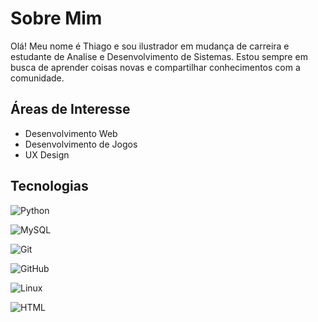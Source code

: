 # Sobre Mim 

Olá! Meu nome é Thiago e sou ilustrador em mudança de carreira e estudante de Analise e Desenvolvimento de Sistemas. 
Estou sempre em busca de aprender coisas novas e compartilhar conhecimentos com a comunidade.

## Áreas de Interesse 
- Desenvolvimento Web
- Desenvolvimento de Jogos
- UX Design

## Tecnologias

![Python](https://img.shields.io/badge/python-3670A0?style=for-the-badge&logo=python&logoColor=white) 

![MySQL](https://img.shields.io/badge/sqlite-003B57?style=for-the-badge&logo=sqlite)

![Git](https://img.shields.io/badge/git-F05032?style=for-the-badge&logo=git&logoColor=white)

![GitHub](https://img.shields.io/badge/github-181717?style=for-the-badge&logo=github)

![Linux](https://img.shields.io/badge/linux-151747?style=for-the-badge&logo=linux)

![HTML](https://img.shields.io/badge/html-FF5C00?style=for-the-badge&logo=html)
